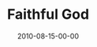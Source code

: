 ---
layout: message
category: message
series: "The Faithful"
title: "Faithful God"
date: 2010-08-15-00-00
message_id: 633
audio-description: "Brian Tome talks about God's faithfulness."
audio: "http://s3.amazonaws.com/crossroadsaudiomessages/TheFaithful01.mp3"
audio-title: "Faithful God"
audio-duration: "34:52"
program-description: "Faithful God (Program)"
program: "http://www.crossroads.net/players/media/hq/08_14-15_10Program.pdf"
program-title: "Faithful God (Program)"
video-description: "Brian Tome talks about God's Faithfulness."
video-title: "Faithful God"
video: "https://s3.amazonaws.com/crossroadsvideomessages/TheFaithful01.mp4"
video-poster: "https://www.crossroads.net/uploadedfiles/TheFaithful01_Still.jpg"
---